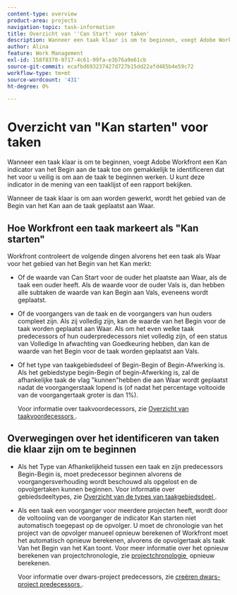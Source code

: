 ```yaml
---
content-type: overview
product-area: projects
navigation-topic: task-information
title: Overzicht van ''Can Start' voor taken'
description: Wanneer een taak klaar is om te beginnen, voegt Adobe Workfront een Kan indicator van het Begin aan de taak toe om gemakkelijk te identificeren dat het voor u veilig is om aan de taak te beginnen werken. U kunt deze indicator in de mening van een taaklijst of een rapport bekijken.
author: Alina
feature: Work Management
exl-id: 158f8370-9717-4c61-99fa-e3b76a9e61cb
source-git-commit: ecafbd693237427d727b15dd22afd485b4e59c72
workflow-type: tm+mt
source-wordcount: '431'
ht-degree: 0%

---
```


# Overzicht van &quot;Kan starten&quot; voor taken

Wanneer een taak klaar is om te beginnen, voegt Adobe Workfront een Kan indicator van het Begin aan de taak toe om gemakkelijk te identificeren dat het voor u veilig is om aan de taak te beginnen werken. U kunt deze indicator in de mening van een taaklijst of een rapport bekijken.

Wanneer de taak klaar is om aan worden gewerkt, wordt het gebied van de Begin van het Kan aan de taak geplaatst aan Waar.

## Hoe Workfront een taak markeert als &quot;Kan starten&quot;

Workfront controleert de volgende dingen alvorens het een taak als Waar voor het gebied van het Begin van het Kan merkt:

* Of de waarde van Can Start voor de ouder het plaatste aan Waar, als de taak een ouder heeft. Als de waarde voor de ouder Vals is, dan hebben alle subtaken de waarde van kan Begin aan Vals, eveneens wordt geplaatst.
* Of de voorgangers van de taak en de voorgangers van hun ouders compleet zijn. Als zij volledig zijn, kan de waarde van het Begin voor de taak worden geplaatst aan Waar. Als om het even welke taak predecessors of hun ouderpredecessors niet volledig zijn, of een status van Volledige In afwachting van Goedkeuring hebben, dan kan de waarde van het Begin voor de taak worden geplaatst aan Vals.
* Of het type van taakgebiedsdeel of Begin-Begin of Begin-Afwerking is. Als het gebiedstype begin-Begin of begin-Afwerking is, zal de afhankelijke taak de vlag &quot;kunnen&quot;hebben die aan Waar wordt geplaatst nadat de voorgangerstaak lopend is (of nadat het percentage voltooide van de voorgangertaak groter is dan 1%).

  Voor informatie over taakvoordecessors, zie [&#x200B; Overzicht van taakvoordecessors &#x200B;](../../../manage-work/tasks/use-prdcssrs/predecessors-overview.md).

## Overwegingen over het identificeren van taken die klaar zijn om te beginnen

* Als het Type van Afhankelijkheid tussen een taak en zijn predecessors Begin-Begin is, moet predecessor beginnen alvorens de voorgangersverhouding wordt beschouwd als opgelost en de opvolgertaken kunnen beginnen. Voor informatie over gebiedsdeeltypes, zie [&#x200B; Overzicht van de types van taakgebiedsdeel &#x200B;](../../../manage-work/tasks/use-prdcssrs/task-dependency-types.md).
* Als een taak een voorganger voor meerdere projecten heeft, wordt door de voltooiing van de voorganger de indicator Kan starten niet automatisch toegepast op de opvolger. U moet de chronologie van het project van de opvolger manueel opnieuw berekenen of Workfront moet het automatisch opnieuw berekenen, alvorens de opvolgertaak als taak Van het Begin van het Kan toont. Voor meer informatie over het opnieuw berekenen van projectchronologie, zie [&#x200B; projectchronologie &#x200B;](../../../manage-work/projects/manage-projects/recalculate-project-timeline.md) opnieuw berekenen.

  Voor informatie over dwars-project predecessors, zie [&#x200B; creëren dwars-project predecessors &#x200B;](../../../manage-work/tasks/use-prdcssrs/cross-project-predecessors.md).
